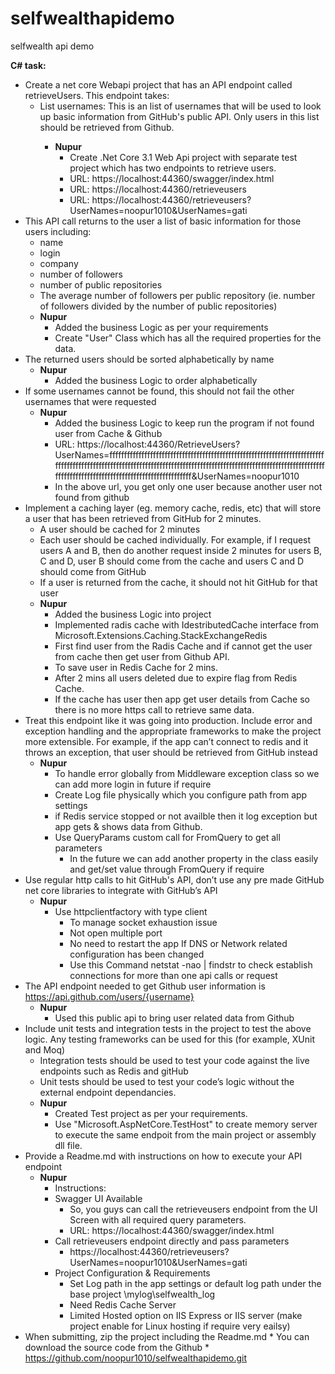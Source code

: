 # selfwealthapidemo
selfwealth api demo  

**C# task:**
* Create a net core Webapi project that has an API endpoint called retrieveUsers. This endpoint takes:
    * List<string> usernames: This is an list of usernames that will be used to look up basic information from GitHub's public API. Only users in this list should be retrieved from Github.
      * **Nupur** 
        * Create .Net Core 3.1 Web Api project with separate test project which has two endpoints to retrieve users.
        * URL: https://localhost:44360/swagger/index.html
        * URL: https://localhost:44360/retrieveusers
        * URL: https://localhost:44360/retrieveusers?UserNames=noopur1010&UserNames=gati  
* This API call returns to the user a list of basic information for those users including:
    * name
    * login
    * company
    * number of followers
    * number of public repositories
    * The average number of followers per public repository (ie. number of followers divided by the number of public repositories)
    * **Nupur** 
        * Added the business Logic as per your requirements
        * Create "User" Class which has all the required properties for the data.
* The returned users should be sorted alphabetically by name
  * **Nupur** 
    * Added the business Logic to order alphabetically     
* If some usernames cannot be found, this should not fail the other usernames that were requested
  * **Nupur** 
    * Added the business Logic to keep run the program if not found user from Cache & Github
    * URL: https://localhost:44360/RetrieveUsers?UserNames=ffffffffffffffffffffffffffffffffffffffffffffffffffffffffffffffffffffffffffffffffffffffffffffffffffffffffffffffffffffffffffffffffffffffffffffffffffffffffffffffffffffffffffffffffffffffffffffffffffffffffffffffffffffff&UserNames=noopur1010
    * In the above url, you get only one user because another user not found from github
* Implement a caching layer (eg. memory cache, redis, etc) that will store a user that has been retrieved from GitHub for 2 minutes.
    * A user should be cached for 2 minutes
    * Each user should be cached individually. For example, if I request users A and B, then do another request inside 2 minutes for users B, C and D, user B should come from the cache and users C and D should come from GitHub
    * If a user is returned from the cache, it should not hit GitHub for that user
   * **Nupur** 
      * Added the business Logic into project
      * Implemented radis cache with IdestributedCache interface from Microsoft.Extensions.Caching.StackExchangeRedis
      * First find user from the Radis Cache and if cannot get the user from cache then get user from Github API.
      * To save user in Redis Cache for 2 mins.
      * After 2 mins all users deleted due to expire flag from Redis Cache.
      * If the cache has user then app get user details from Cache so there is no more https call to retrieve same data. 
* Treat this endpoint like it was going into production. Include error and exception handling and the appropriate frameworks to make the project more extensible. For example, if the app can’t connect to redis and it throws an exception, that user should be retrieved from GitHub instead
  * **Nupur** 
      * To handle error globally from Middleware exception class so we can add more login in future if require  
      * Create Log file physically which you configure path from app settings  
      * if Redis service stopped or not availble then it log exception but app gets & shows data from Github.
      * Use QueryParams custom call for FromQuery to get all parameters
        * In the future we can add another property in the class easily and get/set value through FromQuery if require
* Use regular http calls to hit GitHub's API, don’t use any pre made GitHub net core libraries to integrate with GitHub’s API
  * **Nupur** 
      * Use httpclientfactory with type client
        * To manage socket exhaustion issue
        * Not open multiple port
        * No need to restart the app If DNS or Network related configuration has been changed
        * Use this Command netstat -nao | findstr to check establish connections for more than one api calls or request
* The API endpoint needed to get Github user information is https://api.github.com/users/{username}
  * **Nupur** 
      * Used this public api to bring user related data from Github    
* Include unit tests and integration tests in the project to test the above logic. Any testing frameworks can be used for this (for example, XUnit and Moq)
    * Integration tests should be used to test your code against the live endpoints such as Redis and gitHub
    * Unit tests should be used to test your code’s logic without the external endpoint dependancies.
  * **Nupur** 
      * Created Test project as per your requirements. 
      * Use "Microsoft.AspNetCore.TestHost" to create memory server to execute the same endpoit from the main project or assembly dll file.
* Provide a Readme.md with instructions on how to execute your API endpoint
  * **Nupur** 
    * Instructions:
    * Swagger UI Available
       * So, you guys can call the retrieveusers endpoint from the UI Screen with all required query parameters.
       * URL: https://localhost:44360/swagger/index.html
    * Call retrieveusers endpoint directly and pass parameters
      * https://localhost:44360/retrieveusers?UserNames=noopur1010&UserNames=gati
    * Project Configuration & Requirements
      * Set Log path in the app settings or default log path under the base project \mylog\selfwealth_log
      * Need Redis Cache Server
      * Limited Hosted option on IIS Express or IIS server (make project enable for Linux hosting if require very eailsy)
* When submitting, zip the project including the Readme.md
      * You can download the source code from the Github 
      * https://github.com/noopur1010/selfwealthapidemo.git

